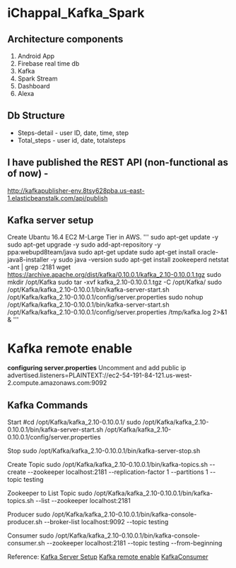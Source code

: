 # iChappal_Kafka_Spark

## Architecture components
1. Android App
2. Firebase real time db
3. Kafka
4. Spark Stream
5. Dashboard
6. Alexa

## Db Structure
* Steps-detail - user ID, date, time, step
* Total_steps - user id, date, totalsteps

## I have published the REST API (non-functional as of now) - 
http://kafkapublisher-env.8tsy628pba.us-east-1.elasticbeanstalk.com/api/publish

## Kafka server setup
Create Ubantu 16.4 EC2 M-Large Tier in AWS. 
'''
sudo apt-get update -y
sudo apt-get upgrade -y
sudo add-apt-repository -y ppa:webupd8team/java
sudo apt-get update
sudo apt-get install oracle-java8-installer -y
sudo java -version
sudo apt-get install zookeeperd
netstat -ant | grep :2181
wget https://archive.apache.org/dist/kafka/0.10.0.1/kafka_2.10-0.10.0.1.tgz
sudo mkdir /opt/Kafka
sudo tar -xvf kafka_2.10-0.10.0.1.tgz -C /opt/Kafka/
sudo  /opt/Kafka/kafka_2.10-0.10.0.1/bin/kafka-server-start.sh /opt/Kafka/kafka_2.10-0.10.0.1/config/server.properties
sudo nohup /opt/Kafka/kafka_2.10-0.10.0.1/bin/kafka-server-start.sh /opt/Kafka/kafka_2.10-0.10.0.1/config/server.properties /tmp/kafka.log 2>&1 &
'''

# Kafka remote enable
**configuring server.properties**
Uncomment and add public ip
advertised.listeners=PLAINTEXT://ec2-54-191-84-121.us-west-2.compute.amazonaws.com:9092


## Kafka Commands 
Start
#cd /opt/Kafka/kafka_2.10-0.10.0.1/
sudo  /opt/Kafka/kafka_2.10-0.10.0.1/bin/kafka-server-start.sh /opt/Kafka/kafka_2.10-0.10.0.1/config/server.properties

Stop
sudo /opt/Kafka/kafka_2.10-0.10.0.1/bin/kafka-server-stop.sh

Create Topic
sudo /opt/Kafka/kafka_2.10-0.10.0.1/bin/kafka-topics.sh --create --zookeeper localhost:2181 --replication-factor 1  --partitions 1 --topic testing

Zookeeper to List Topic 
sudo /opt/Kafka/kafka_2.10-0.10.0.1/bin/kafka-topics.sh --list --zookeeper localhost:2181

Producer
sudo /opt/Kafka/kafka_2.10-0.10.0.1/bin/kafka-console-producer.sh --broker-list localhost:9092 --topic testing

Consumer
sudo /opt/Kafka/kafka_2.10-0.10.0.1/bin/kafka-console-consumer.sh --zookeeper localhost:2181 --topic testing --from-beginning

Reference:
[Kafka Server Setup](https://medium.com/@kevin.michael.horan/distributed-video-streaming-with-python-and-kafka-551de69fe1dd)
[Kafka remote enable](https://rmoff.net/2018/08/02/kafka-listeners-explained/)
[KafkaConsumer](https://www.programcreek.com/python/example/98440/kafka.KafkaConsumer)
